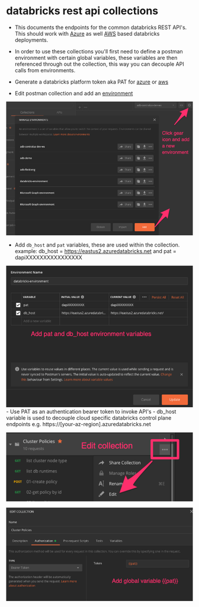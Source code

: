 # databricks rest api collections

- This documents the endpoints for the common databricks REST API's. This should work with [Azure](https://docs.azuredatabricks.net) as well [AWS](https://docs.databricks.com) based databricks deployments.
- In order to use these collections you'll first need to define a postman environment with certain global variables, these variables are then referenced through out the collection, this way you can decouple API calls from environments.

- Generate a databricks platform token aka PAT for [azure](https://docs.microsoft.com/en-us/azure/databricks/dev-tools/api/latest/authentication#authentication) or [aws](https://docs.databricks.com/dev-tools/api/latest/authentication.html#generate-a-token)

* Edit postman collection and add an [environment](https://learning.postman.com/docs/postman/variables-and-environments/variables/#variables-quick-start)

![Add Environment](https://github.com/bhavink/databricks/blob/master/databricks-rest-api-collection/images/1.png)

- Add `db_host` and `pat` variables, these are used within the collection.
  example: db_host = https://eastus2.azuredatabricks.net and pat = dapiXXXXXXXXXXXXXXXX

![Add Environment Variables](https://github.com/bhavink/databricks/blob/master/databricks-rest-api-collection/images/2.png) - Use PAT as an authentication bearer token to invoke API's - db_host variable is used to decouple cloud specific databricks control plane endpoints e.g. https://[your-az-region].azuredatabricks.net

![Update Collection](https://github.com/bhavink/databricks/blob/master/databricks-rest-api-collection/images/3.png)

![Use global var {{pat}} for authentication](https://github.com/bhavink/databricks/blob/master/databricks-rest-api-collection/images/4.png)
